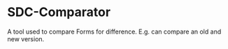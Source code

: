 # SDC-Comparator
A tool used to compare Forms for difference. E.g. can compare an old and new version. 
